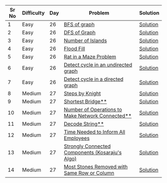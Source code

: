 | Sr No | Difficulty | Day | Problem                                                                                                                                                                                    | Solution                                                                |
| ----- | ---------- | --- | ------------------------------------------------------------------------------------------------------------------------------------------------------------------------------------------ | ----------------------------------------------------------------------- |
| 1     | Easy       | 26  | [BFS of graph](https://practice.geeksforgeeks.org/problems/bfs-traversal-of-graph/1)                                                                                                       | [Solution](./Easy/BFS_of_graph.cpp)                                     |
| 2     | Easy       | 26  | [DFS of Graph](https://practice.geeksforgeeks.org/problems/depth-first-traversal-for-a-graph/1?utm_source=geeksforgeeks&utm_medium=article_practice_tab&utm_campaign=article_practice_tab) | [Solution](./Easy/DFS_of_Graph.cpp)                                     |
| 3     | Easy       | 26  | [Number of Islands](./Easy/Number_of_Islands.cpp)                                                                                                                                          | [Solution](./Easy/Number_of_Islands.cpp)                                |
| 4     | Easy       | 26  | [Flood Fill](https://leetcode.com/problems/flood-fill/)                                                                                                                                    | [Solution](./Easy/Flood_Fill.cpp)                                       |
| 5     | Easy       | 26  | [Rat in a Maze Problem](https://practice.geeksforgeeks.org/problems/rat-in-a-maze-problem/1)                                                                                               | [Solution](./Easy/Rat_in_a_Maze_Problem.cpp)                            |
| 6     | Easy       | 26  | [Detect cycle in an undirected graph](https://practice.geeksforgeeks.org/problems/detect-cycle-in-an-undirected-graph/1)                                                                   | [Solution](./Easy/Detect_cycle_in_an_undirected_graph.cpp)              |
| 7     | Easy       | 26  | [Detect cycle in a directed graph](https://practice.geeksforgeeks.org/problems/detect-cycle-in-a-directed-graph/1)                                                                         | [Solution](./Easy/Detect_cycle_in_a_directed_graph.cpp)                 |
| 8     | Medium     | 27  | [Steps by Knight](https://practice.geeksforgeeks.org/problems/steps-by-knight5927/1)                                                                                                       | [Solution](./Medium/Steps_by_Knight.cpp)                                |
| 9     | Medium     | 27  | [Shortest Bridge\*\*](https://leetcode.com/problems/shortest-bridge/)                                                                                                                      | [Solution](./Medium/Shortest_Bridge.cpp)                                |
| 10    | Medium     | 27  | [Number of Operations to Make Network Connected\*\*](https://leetcode.com/problems/number-of-operations-to-make-network-connected/)                                                        | [Solution](./Medium/Number_of_Operations_to_Make_Network_Connected.cpp) |
| 11    | Medium     | 27  | [Decode String\*\*](https://leetcode.com/problems/decode-string/)                                                                                                                          | [Solution](./Medium/Decode_String.cpp)                                  |
| 12    | Medium     | 27  | [Time Needed to Inform All Employees](https://leetcode.com/problems/time-needed-to-inform-all-employees/)                                                                                  | [Solution](./Medium/Time_Needed_to_Inform_All_Employees.cpp)            |
| 13    | Medium     | 27  | [Strongly Connected Components (Kosaraju's Algo)](https://practice.geeksforgeeks.org/problems/strongly-connected-components-kosarajus-algo/1)                                              | [Solution](./Medium/Strongly_Connected_Components_Kosaraju_Algo.cpp)    |
| 14    | Medium     | 27  | [Most Stones Removed with Same Row or Column](https://leetcode.com/problems/most-stones-removed-with-same-row-or-column/)                                                                  | [Solution](./Medium/Most_Stones_Removed_witSame_Row_or_Column.cpp)      |
